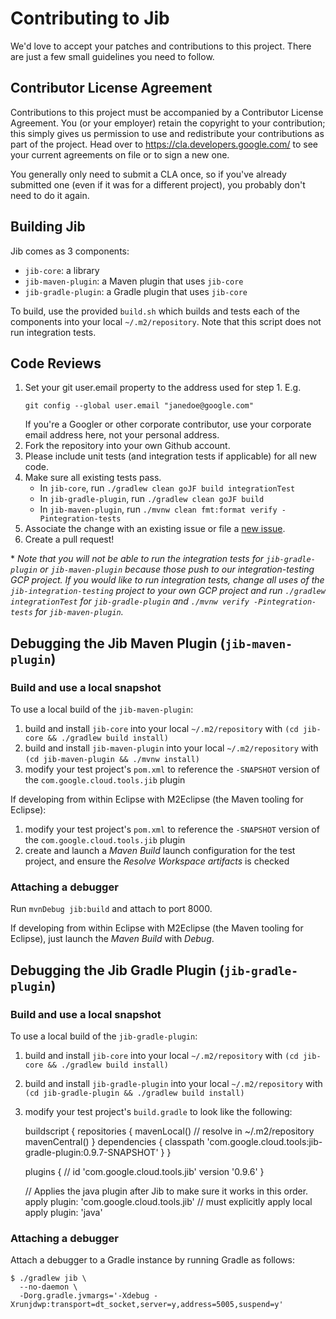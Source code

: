 # Contributing to Jib

We'd love to accept your patches and contributions to this project. There are
just a few small guidelines you need to follow.

## Contributor License Agreement

Contributions to this project must be accompanied by a Contributor License
Agreement. You (or your employer) retain the copyright to your contribution; 
this simply gives us permission to use and redistribute your contributions as
part of the project. Head over to <https://cla.developers.google.com/> to see
your current agreements on file or to sign a new one.

You generally only need to submit a CLA once, so if you've already submitted one
(even if it was for a different project), you probably don't need to do it
again.

## Building Jib

Jib comes as 3 components:

  - `jib-core`: a library
  - `jib-maven-plugin`: a Maven plugin that uses `jib-core`
  - `jib-gradle-plugin`: a Gradle plugin that uses `jib-core`

To build, use the provided `build.sh` which builds and tests each of the components into your local `~/.m2/repository`.  Note that this script does not run integration tests.

## Code Reviews

1. Set your git user.email property to the address used for step 1. E.g.
   ```
   git config --global user.email "janedoe@google.com"
   ```
   If you're a Googler or other corporate contributor,
   use your corporate email address here, not your personal address.
2. Fork the repository into your own Github account.
3. Please include unit tests (and integration tests if applicable) for all new code.
4. Make sure all existing tests pass.
   * In `jib-core`, run `./gradlew clean goJF build integrationTest`
   * In `jib-gradle-plugin`, run `./gradlew clean goJF build`
   * In `jib-maven-plugin`, run `./mvnw clean fmt:format verify -Pintegration-tests`
5. Associate the change with an existing issue or file a [new issue](../../issues).
6. Create a pull request!

\* *Note that you will not be able to run the integration tests for `jib-gradle-plugin` or `jib-maven-plugin` because those push to our integration-testing GCP project. If you would like to run integration tests, change all uses of the `jib-integration-testing` project to your own GCP project and run `./gradlew integrationTest` for `jib-gradle-plugin` and `./mvnw verify -Pintegration-tests` for `jib-maven-plugin`.*

## Debugging the Jib Maven Plugin (`jib-maven-plugin`)

### Build and use a local snapshot 

To use a local build of the `jib-maven-plugin`:

  1. build and install `jib-core` into your local `~/.m2/repository`
     with `(cd jib-core && ./gradlew build install)`
  1. build and install `jib-maven-plugin` into your local `~/.m2/repository`
     with `(cd jib-maven-plugin && ./mvnw install)`
  1. modify your test project's `pom.xml` to reference the `-SNAPSHOT`
     version of the `com.google.cloud.tools.jib` plugin

If developing from within Eclipse with M2Eclipse (the Maven tooling for Eclipse):

  1. modify your test project's `pom.xml` to reference the `-SNAPSHOT`
     version of the `com.google.cloud.tools.jib` plugin
  2. create and launch a _Maven Build_ launch configuration for the
     test project, and ensure the _Resolve Workspace artifacts_ is checked

### Attaching a debugger

Run `mvnDebug jib:build` and attach to port 8000.

If developing from within Eclipse with M2Eclipse (the Maven tooling for Eclipse), just launch the _Maven Build_ with _Debug_.


## Debugging the Jib Gradle Plugin (`jib-gradle-plugin`)

### Build and use a local snapshot 

To use a local build of the `jib-gradle-plugin`:

  1. build and install `jib-core` into your local `~/.m2/repository` with `(cd jib-core && ./gradlew build install)`
  1. build and install `jib-gradle-plugin` into your local `~/.m2/repository` with `(cd jib-gradle-plugin && ./gradlew build install)`
  1. modify your test project's `build.gradle` to look like the following:

        buildscript {
            repositories {
                mavenLocal() // resolve in ~/.m2/repository
                mavenCentral()
            }
            dependencies {
                classpath 'com.google.cloud.tools:jib-gradle-plugin:0.9.7-SNAPSHOT'
            }
        }

        plugins {
        // id 'com.google.cloud.tools.jib' version '0.9.6'
        }

        // Applies the java plugin after Jib to make sure it works in this order.
        apply plugin: 'com.google.cloud.tools.jib' // must explicitly apply local
        apply plugin: 'java'

### Attaching a debugger

Attach a debugger to a Gradle instance by running Gradle as follows:

```shell
$ ./gradlew jib \
  --no-daemon \
  -Dorg.gradle.jvmargs='-Xdebug -Xrunjdwp:transport=dt_socket,server=y,address=5005,suspend=y'
```

